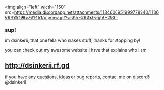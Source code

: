 <img align="left" width="150" src=https://media.discordapp.net/attachments/1134600951999778940/1136694881985761451/pfpnew.gif?width=293&height=293>

### sup!

im dsinkerii, that one fella who makes stuff, thanks for stopping by!

you can check out my awesome website i have that explains who i am

## http://dsinkerii.rf.gd

if you have any questions, ideas or bug reports, contact me on discord!: @dsinkerii

